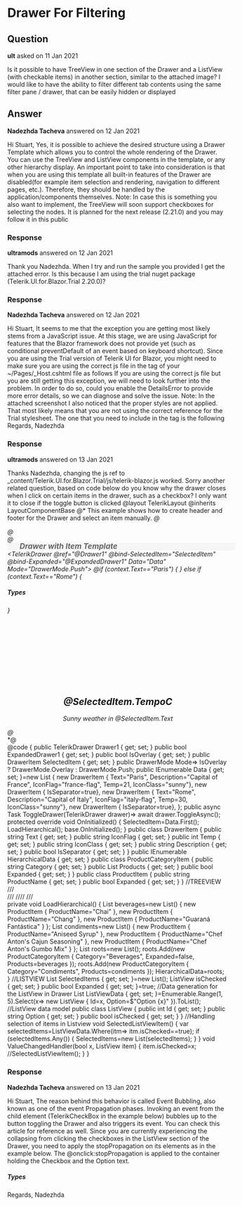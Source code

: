 # Drawer For Filtering

## Question

**ult** asked on 11 Jan 2021

Is it possible to have TreeView in one section of the Drawer and a ListView (with checkable items) in another section, similar to the attached image? I would like to have the ability to filter different tab contents using the same filter pane / drawer, that can be easily hidden or displayed

## Answer

**Nadezhda Tacheva** answered on 12 Jan 2021

Hi Stuart, Yes, it is possible to achieve the desired structure using a Drawer Template which allows you to control the whole rendering of the Drawer. You can use the TreeView and ListView components in the template, or any other hierarchy display. An important point to take into consideration is that when you are using this template all built-in features of the Drawer are disabled(for example item selection and rendering, navigation to different pages, etc.). Therefore, they should be handled by the application/components themselves. Note: In case this is something you also want to implement, the TreeView will soon support checkboxes for selecting the nodes. It is planned for the next release (2.21.0) and you may follow it in this public

### Response

**ultramods** answered on 12 Jan 2021

Thank you Nadezhda. When I try and run the sample you provided I get the attached error. Is this because I am using the trial nuget package (Telerik.UI.for.Blazor.Trial 2.20.0)?

### Response

**Nadezhda Tacheva** answered on 12 Jan 2021

Hi Stuart, It seems to me that the exception you are getting most likely stems from a JavaScript issue. At this stage, we are using JavaScript for features that the Blazor framework does not provide yet (such as conditional preventDefault of an event based on keyboard shortcut). Since you are using the Trial version of Telerik UI for Blazor, you might need to make sure you are using the correct js file in the <head> tag of your ~/Pages/_Host.cshtml file as follows <script src="_content/Telerik.UI.for.Blazor.Trial/js/telerik-blazor.js" defer></script> If you are using the correct js file but you are still getting this exception, we will need to look further into the problem. In order to do so, could you enable the DetailsError to provide more error details, so we can diagnose and solve the issue. Note: In the attached screenshot I also noticed that the proper styles are not applied. That most likely means that you are not using the correct reference for the Trial stylesheet. The one that you need to include in the <head> tag is the following <link rel="stylesheet" href="_content/Telerik.UI.for.Blazor.Trial/css/kendo-theme-default/all.css" /> Regards, Nadezhda

### Response

**ultramods** answered on 13 Jan 2021

Thanks Nadezhda, changing the js ref to _content/Telerik.UI.for.Blazor.Trial/js/telerik-blazor.js worked. Sorry another related question, based on code below do you know why the drawer closes when I click on certain items in the drawer, such as a checkbox? I only want it to close if the toggle button is clicked @layout TelerikLayout @inherits LayoutComponentBase @* This example shows how to create header and footer for the Drawer and select an item manually. *@<div class="row"> @*<div class="col-6 mb-md">*@<div class="custom-toolbar"> <TelerikButton OnClick="@(()=> ToggleDrawer(Drawer1))" Icon="@IconName.Menu" Class="k-flat"></TelerikButton> <span style="margin-left: 20px; font-weight: bold; font-size: 17px;">Drawer with Item Template</span> </div> <TelerikDrawer @ref="@Drawer1" @bind-SelectedItem="SelectedItem" @bind-Expanded="@ExpandedDrawer1" Data="Data" Mode="DrawerMode.Push"> <ItemTemplate> @if (context.Text=="Paris") { <TelerikTreeView Data="@HierarchicalData"> <TreeViewBindings> <TreeViewBinding TextField="Category" ItemsField="Products"></TreeViewBinding> <TreeViewBinding Level="1" TextField="ProductName"></TreeViewBinding> </TreeViewBindings> </TelerikTreeView> } else if (context.Text=="Rome") { <div class="k-drawer-items" role="menubar" aria-orientation="vertical"> <TelerikListView Data="@ListViewData"> <HeaderTemplate> <h5>Types</h5> </HeaderTemplate> <Template Context="contextListview"> <div> <TelerikCheckBox Value="contextListview.isChecked"></TelerikCheckBox> <p style="display:inline">@contextListview.Option</p> </div> </Template> </TelerikListView> </div> } </ItemTemplate> <Content> <span class="weather-icon @SelectedItem.IconClass"></span> <span class="weather"> <h2>@SelectedItem.Temp<span>oC</span></h2> <p>Sunny weather in @SelectedItem.Text</p> </span> </Content> </TelerikDrawer> @*</div>*@</div> @code { public TelerikDrawer<DrawerItem> Drawer1 { get; set; } public bool ExpandedDrawer1 { get; set; } public bool IsOverlay { get; set; } public DrawerItem SelectedItem { get; set; } public DrawerMode Mode=> IsOverlay ? DrawerMode.Overlay : DrawerMode.Push; public IEnumerable<DrawerItem> Data { get; set; }=new List<DrawerItem> { new DrawerItem { Text="Paris", Description="Capital of France", IconFlag="france-flag", Temp=21, IconClass="sunny"}, new DrawerItem { IsSeparator=true}, new DrawerItem { Text="Rome", Description="Capital of Italy", IconFlag="italy-flag", Temp=30, IconClass="sunny"}, new DrawerItem { IsSeparator=true}, }; public async Task ToggleDrawer(TelerikDrawer<DrawerItem> drawer)=> await drawer.ToggleAsync(); protected override void OnInitialized() { SelectedItem=Data.First(); LoadHierarchical(); base.OnInitialized(); } public class DrawerItem { public string Text { get; set; } public string IconFlag { get; set; } public int Temp { get; set; } public string IconClass { get; set; } public string Description { get; set; } public bool IsSeparator { get; set; } } public IEnumerable<ProductCategoryItem> HierarchicalData { get; set; } public class ProductCategoryItem { public string Category { get; set; } public List<ProductItem> Products { get; set; } public bool Expanded { get; set; } } public class ProductItem { public string ProductName { get; set; } public bool Expanded { get; set; } } //TREEVIEW /// <summary> /// //// /// </summary> private void LoadHierarchical() { List<ProductItem> beverages=new List<ProductItem>() { new ProductItem { ProductName="Chai" }, new ProductItem { ProductName="Chang" }, new ProductItem { ProductName="Guaraná Fantástica" } }; List<ProductItem> condiments=new List<ProductItem>() { new ProductItem { ProductName="Aniseed Syrup" }, new ProductItem { ProductName="Chef Anton's Cajun Seasoning" }, new ProductItem { ProductName="Chef Anton's Gumbo Mix" } }; List<ProductCategoryItem> roots=new List<ProductCategoryItem>(); roots.Add(new ProductCategoryItem { Category="Beverages", Expanded=false, Products=beverages }); roots.Add(new ProductCategoryItem { Category="Condiments", Products=condiments }); HierarchicalData=roots; } //LISTVIEW List<ListView> SelectedItems { get; set; }=new List<ListView>(); ListView isChecked { get; set; } public bool Expanded { get; set; }=true; //Data generation for the ListView in Drawer List<ListView> ListViewData { get; set; }=Enumerable.Range(1, 5).Select(x=> new ListView { Id=x, Option=$"Option {x}" }).ToList(); //ListView data model public class ListView { public int Id { get; set; } public string Option { get; set; } public bool isChecked { get; set; } } //Handling selection of items in Listview void SelectedListViewItem() { var selectedItems=ListViewData.Where(itm=> itm.isChecked==true); if (selectedItems.Any()) { SelectedItems=new List<ListView>(selectedItems); } } void ValueChangedHandler(bool x, ListView item) { item.isChecked=x; //SelectedListViewItem(); } } <style> #demo-runner { height: 600px; } .k-drawer-content { padding: 20px; } .k-drawer-container { position: relative; width: 100%; height: 95%; } .drawer-header, .drawer-footer { margin: 10px 0; } .k-drawer-item { align-items: center; } .weather { margin: 0 auto 30px; text-align: center; } .drawer-header .weather-icon { display: block; margin: 10px auto; width: 36px; height: 36px; background-size: cover; } .weather-icon { display: block; margin: 30px auto 10px; width: 128px; height: 128px; } .k-drawer-item .item-icon { height: 35px; } .custom-toolbar { width: 100%; background-color: #f6f6f6; line-height: 10px; border-bottom: inset; border-bottom-width: 1px; padding: 3px 8px; color: #656565; } .sunny { background: url('[https://demos.telerik.com/kendo-ui/content/web/tabstrip/weather.png')](https://demos.telerik.com/kendo-ui/content/web/tabstrip/weather.png')) transparent no-repeat 0 0; } .cloudy { background: url('[https://demos.telerik.com/kendo-ui/content/web/tabstrip/weather.png')](https://demos.telerik.com/kendo-ui/content/web/tabstrip/weather.png')) transparent no-repeat -128px 0; } .item-descr { margin-top: -5px; white-space: nowrap; overflow: hidden; } .item-descr-wrap> span { font-size: 70%; } .item-descr-wrap { display: flex; flex-direction: column; } .flag { background-size: contain; background-position: center; background-repeat: no-repeat; background-color: transparent; } .france-flag { background-image: url('[https://demos.telerik.com/kendo-ui/content/web/drawer/france-flag.png');](https://demos.telerik.com/kendo-ui/content/web/drawer/france-flag.png');) } .spain-flag { background-image: url('[https://demos.telerik.com/kendo-ui/content/web/drawer/spain-flag.png');](https://demos.telerik.com/kendo-ui/content/web/drawer/spain-flag.png');) } .italy-flag { background-image: url('[https://demos.telerik.com/kendo-ui/content/web/drawer/italy-flag.png');](https://demos.telerik.com/kendo-ui/content/web/drawer/italy-flag.png');) } .germany-flag { background-image: url('[https://demos.telerik.com/kendo-ui/content/web/drawer/germany-flag.png');](https://demos.telerik.com/kendo-ui/content/web/drawer/germany-flag.png');) } </style>

### Response

**Nadezhda Tacheva** answered on 13 Jan 2021

Hi Stuart, The reason behind this behavior is called Event Bubbling, also known as one of the event Propagation phases. Invoking an event from the child element (TelerikCheckBox in the example below) bubbles up to the button toggling the Drawer and also triggers its event. You can check this article for reference as well. Since you are currently experiencing the collapsing from clicking the checkboxes in the ListView section of the Drawer, you need to apply the stopPropagation on its elements as in the example below. The @onclick:stopPropagation is applied to the container holding the Checkbox and the Option text. <TelerikListView Data="@ListViewData">
<HeaderTemplate>
<h5>Types</h5>
</HeaderTemplate>
<Template Context="contextListview"> <div @onclick:stopPropagation="true"> <TelerikCheckBox Value="@contextListview.isChecked"></TelerikCheckBox>
<p style="display:inline">@contextListview.Option</p>
</div>
</Template>
</TelerikListView> Regards, Nadezhda
